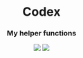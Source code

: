 <h1 align="center">
    Codex
</h1>

<h3 align="center">
    My helper functions
</h3>

<p align="center">
    <a href="https://rikhuijzer.github.io/Codex.jl/dev"><img src="https://github.com/rikhuijzer/Codex.jl/workflows/docs/badge.svg"></a>
    <a href="https://github.com/invenia/BlueStyle"><img src="https://img.shields.io/badge/code%20style-blue-4495d1.svg"></a>
</p>


